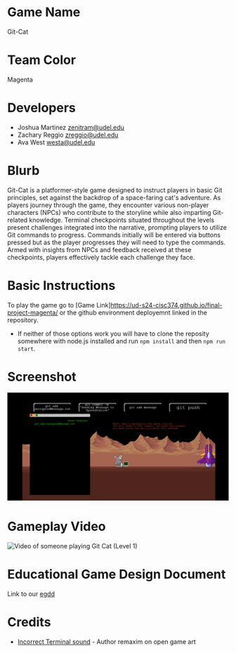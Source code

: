 # Game Name

Git-Cat

# Team Color

Magenta

# Developers

* Joshua Martinez zenitram@udel.edu
* Zachary Reggio zreggio@udel.edu
* Ava West westa@udel.edu

# Blurb

Git-Cat is a platformer-style game designed to instruct players in basic Git principles, set against the backdrop of a space-faring cat's adventure. As players journey through the game, they encounter various non-player characters (NPCs) who contribute to the storyline while also imparting Git-related knowledge. Terminal checkpoints situated throughout the levels present challenges integrated into the narrative, prompting players to utilize Git commands to progress. Commands initially will be entered via buttons pressed but as the player progresses they will need to type the commands. Armed with insights from NPCs and feedback received at these checkpoints, players effectively tackle each challenge they face.

# Basic Instructions

To play the game go to [Game Link]https://ud-s24-cisc374.github.io/final-project-magenta/ or the github environment deployemnt linked in the repository.
- If neither of those options work you will have to clone the reposity somewhere with node.js installed and run `npm install` and then `npm run start`.

# Screenshot

![Screenshot of the game Git Cat in action. The player is interacting with the terminal in-game.](https://github.com/UD-S24-CISC374/final-project-magenta/blob/main/docs/large.png)

# Gameplay Video

![Video of someone playing Git Cat (Level 1)](https://drive.google.com/file/d/1xcDnPwbd_kUMfx0L3hYq_4NmWKS0I4hU/view?usp=sharing)

# Educational Game Design Document

Link to our [egdd](https://github.com/UD-S24-CISC374/final-project-magenta/blob/main/docs/egdd.md)

# Credits

* [Incorrect Terminal sound](https://opengameart.org/content/bad-sound-1) - Author remaxim on open game art
